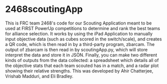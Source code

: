 # 2468scoutingApp
This is FRC team 2468's code for our Scouting Application meant to be used at FIRST PowerUp competitions to determine and rank the best teams for alliance selection. It works by using the iPad Application to manually input objective data (such as cubes scored in the switch/scale), and creates a QR code, which is then read in by a third-party program, zbarcam. The output of zbarcam is then read in by scoutingApp.py, which will store interpret the data and store it in JSON. Finally, you can make two different kinds of outputs from the data collected: a spreadsheet which details all of the objective stats that each team scouted has in a match, and a radar plot showing their relative strengths. This was developed by Ahir Chatterjee, Vrishab Madduri, and Eli Bradley.
